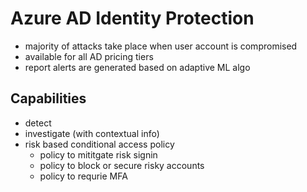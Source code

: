 # Azure AD Identity Protection

* majority of attacks take place when user account is compromised
* available for all AD pricing tiers
* report alerts are generated based on adaptive ML algo


## Capabilities
* detect
* investigate (with contextual info)
* risk based conditional access policy
    * policy to mititgate risk signin
    * policy  to block or secure risky accounts
    * policy to requrie MFA
